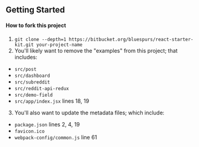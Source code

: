 ## Getting Started

#### How to fork this project
1. `git clone --depth=1 https://bitbucket.org/bluespurs/react-starter-kit.git your-project-name`
2. You'll likely want to remove the "examples" from this project; that includes:
 - `src/post`
 - `src/dashboard`
 - `src/subreddit`
 - `src/reddit-api-redux`
 - `src/demo-field`
 - `src/app/index.jsx` lines 18, 19
3. You'll also want to update the metadata files; which include:
 - `package.json` lines 2, 4, 19
 - `favicon.ico`
 - `webpack-config/common.js` line 61
